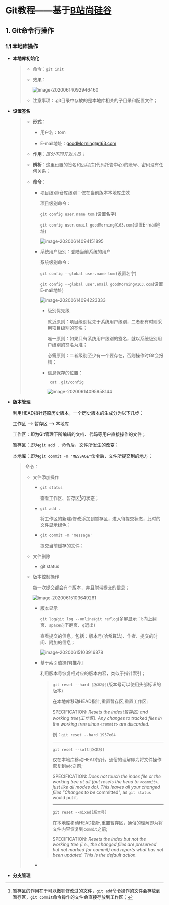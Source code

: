 # Git教程——基于[B站尚硅谷](https://www.bilibili.com/video/BV1pW411A7a5/?p=7)

## 1. Git命令行操作

### 1.1 本地库操作

* **本地库初始化**

  > * 命令：`git init`
  >
  > * 效果：
  >
  >   ![image-20200614092946460](D:\Software\MarkDown\workspace\Git使用方法\attachment\pic\image-20200614092946460.png)
  >
  > * 注意事项：.git目录中存放的是本地库相关的子目录和配置文件；

* **设置签名**

  > * **形式**：
  >
  >   * 用户名：tom
  >
  >   * E-mail地址：goodMorning@163.com
  >
  > * **作用**：*区分不同开发人员；*
  >
  > * **辨析**：这里设置的签名和远程库(代码托管中心)的账号、密码没有任何关系；
  >
  > * **命令**：
  >
  >   * 项目级别/仓库级别：仅在当前版本本地库生效
  >
  >     项目级别命令：
  >
  >     `git config user.name tom` (设置名字)
  >
  >     `git config user.email goodMorning@163.com`(设置E-mail地址)
  >
  >     ![image-20200614094151895](D:\Software\MarkDown\workspace\Git使用方法\attachment\pic\image-20200614094151895.png)
  >
  >   * 系统用户级别：登陆当前系统的用户
  >
  >     系统级别命令：
  >
  >     `git config --global user.name tom` (设置名字)
  >
  >     `git config --global user.email goodMorning@163.com`(设置E-mail地址)
  >
  >     ![image-20200614094223333](D:\Software\MarkDown\workspace\Git使用方法\attachment\pic\image-20200614094223333.png)
  >
  >     * 级别优先级
  >
  >       就近原则：项目级别优先于系统用户级别，二者都有时则采用项目级别的签名；
  >
  >       唯一原则：如果只有系统用户级别的签名，就以系统级别用户级别的签名为准；
  >
  >       必需原则：二者级别至少有一个要存在，否则操作时Git会报错；
  >
  >     * 信息保存的位置：
  >
  >       ` cat .git/config`
  >
  >       ![image-20200614095958144](D:\Software\MarkDown\workspace\Git使用方法\attachment\pic\image-20200614095958144.png)
  >
  >     

* **版本管理**

  利用HEAD指针还原历史版本，一个历史版本的生成分为以下几步：

  工作区	——>	暂存区	——>	本地库

  工作区：即为Git管理下所编辑的文档、代码等用户直接操作的文件；

  暂存区：即为`git add . `命令后，文件所发生的改变；

  本地库：即为`git commit -m "MESSAGE"`命令后，文件所提交到的地方；

  > 命令：
  >
  > * 文件添加操作
  >
  >   * `git status`
  >
  >     查看工作区、暂存区[^1]的状态；
  >
  >   * `git add .`
  >
  >     将工作区的新建/修改添加到暂存区，进入待提交状态，此时的文件显示绿色；
  >
  >   * `git commit -m 'message'`
  >
  >     提交当前缓存的文件；
  >
  > * 文件删除
  >
  >   * git status
  >
  > * 版本控制操作
  >
  >   每一次提交都会有个版本，并且附带提交的信息；
  >
  >   ![image-20200615103649261](D:\Software\MarkDown\workspace\Git使用方法\attachment\pic\image-20200615103649261.png)
  >
  >   * 版本显示
  >
  >     `git log`/`git log --online`/`git reflog`(多屏显示：`b`向上翻页、`space`向下翻页、`q`退出)
  >
  >     查看提交的信息，包括：版本号(哈希算法)、作者、提交的时间、附加的信息；
  >
  >     ![image-20200615103916878](D:\Software\MarkDown\workspace\Git使用方法\attachment\pic\image-20200615103916878.png)
  >
  >   * 基于索引值操作[推荐]
  >
  >     利用版本号恢复相对应的版本内容，类似于指针索引；
  >
  >     > `git reset --hard [版本号]`(版本号可以使用头部标识的版本)
  >     >
  >     > 在本地库移动HEAD指针,重置暂存区,重置工作区;
  >     >
  >     > SPECIFICATION: *Resets the index(暂存区) and working tree(工作区). Any changes to tracked files in the working tree since `<commit>` are discarded.*
  >     >
  >     > 例：`git reset --hard 1957e04`
  >     >
  >     > ---
  >     >
  >     > `git reset --soft[版本号]`
  >     >
  >     > 仅在本地库移动HEAD指针，通俗的理解即为将文件操作恢复到`add`之前;
  >     >
  >     > SPECIFICATION: *Does not touch the index file or the working tree at all (but resets the head to `<commit>`, just like all modes do). This leaves all your changed files "Changes to be* committed", as `git status` would put it.
  >     >
  >     > ---
  >     >
  >     > `git reset --mixed[版本号]`
  >     >
  >     > 在本地库移动HEAD指针,重置暂存区，通俗的理解即为将文件内容恢复到`commit`之前;
  >     >
  >     > SPECIFICATION: *Resets the index but not the working tree (i.e., the changed files are preserved but not marked for commit) and reports what has not been updated. This is the default action.*
  >     
  >   * 

* **分支管理**

































































[^1]:暂存区的作用在于可以撤销修改过的文件，`git add`命令操作的文件会存放到暂存区，`git commit`命令操作的文件会直接存放到工作区；

